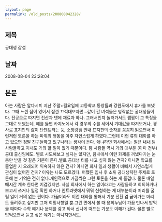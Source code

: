 ```yaml
---
layout: page
permalink: /old_posts/200808042328/
---
```


## 제목
공대생 잡설

## 날짜
2008-08-04 23:28:04

## 본문
아는 사람은 알다시피 지난 주말+월요일에 고등학교 동창들과 강원도에서 휴가를 보냈다. 그때 느낀 점이 있어서 잠깐 끄적대보자면...같이 간 녀석들은 영락없는 공대생들이다. 전공으로 따지면 전산과 넷에 재료과 하나. 그래서인지 놀러가서도 짬짬이 그 특징을 그대로 보였는데, 예를 들면 카지노에서 각 경우의 수를 세어서 기대값을 따져보거나, 경사로 표지판의 값이 탄젠트라는 둥, 소양강댐 안내 표지판의 숫자를 꼼꼼히 읽으면서 이런저런 토론을 하는 따위의 행동을 아주 자연스럽게 하였다.그런데 이런 류의 대화를 하고 있으면 정말 친구들하고 있구나라는 생각이 든다. 왜냐하면 회사에서는 일년 내내 팀사람들하고 지내도 거의 할 일이 없기 때문이다. 팀 사람들 역시 거의 대부분 (아마 전부) 공대 출신임에도. 별로 시도해보고 싶지는 않지만, 팀내에서 이런 화제를 꺼냈다가는 눈총만 받을 것 같은 기분이 든다.별로 공대생 티를 내고 싶지 않는 건지? 아니면 학교를 졸업한 지 오래되어 익숙하지 않은 건지? 아니면 회사 일과 생활이 바빠서 자연스럽게 관심이 없어진 건지? 이유는 나도 모르겠다. 어쨌든 입사 후 소위 공대생틱한 주제로 토론해 본 기억은 전혀 없다.개인적으로 가끔씩은 그런 토론을 하는 게 즐겁다. 물론 매일 매시간 계속 한다면 지겹겠지만. 사실 회사에서 하는 일이라고는 사람들하고 회의하거나 보고서 쓰거나 일정 확인 하거나 인트라넷에서 뭐뭐 신청하는 게 대부분이라 머리를 굴릴 일이 거의 없는 편이다. 가끔이라도 이런 대화를 통해서 기분 전환 겸 굳어가는 머리도 돌려주고 싶지만 그저 희망사항일 뿐.그런 면에서 볼 때 용희누님이 가끔 만나서 밥먹을 때마다 수학 얘기나 문제를 갖고 와서 신나게 떠드는 기분도 이해가 된다. 물론 별로 밥먹으면서 듣고 싶은 얘기는 아니지만서도.